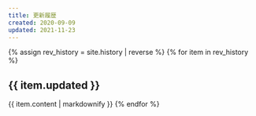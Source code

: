 ```yaml
---
title: 更新履歴
created: 2020-09-09
updated: 2021-11-23
---
```

{% assign rev_history = site.history | reverse %}
{% for item in rev_history %}
## <a name="{{ item.updated }}">{{ item.updated }}</a>
{{ item.content | markdownify }}
{% endfor %}

